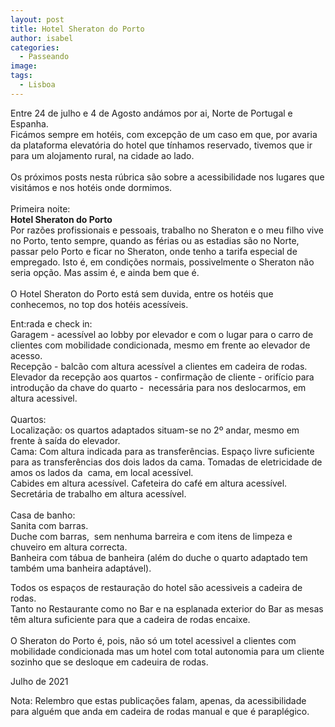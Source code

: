 ```yaml
---
layout: post
title: Hotel Sheraton do Porto
author: isabel
categories:
  - Passeando
image:
tags:
  - Lisboa
---
```

Entre 24 de julho e 4 de Agosto and&aacute;mos por ai, Norte de Portugal e Espanha.<br>Fic&aacute;mos sempre em hotéis, com excep&ccedil;&atilde;o de um caso em que, por avaria da plataforma elevat&oacute;ria do hotel que t&iacute;nhamos reservado, tivemos que ir para um alojamento rural, na cidade ao lado.<br><br>Os pr&oacute;ximos posts nesta r&uacute;brica s&atilde;o sobre a acessibilidade nos lugares que visit&aacute;mos e nos hotéis onde dormimos.<br><br>Primeira noite:<br>**Hotel Sheraton do Porto**<br>Por raz&otilde;es profissionais e pessoais, trabalho no Sheraton e o meu filho vive no Porto, tento sempre, quando as férias ou as estadias s&atilde;o no Norte, passar pelo Porto e ficar no Sheraton, onde tenho a tarifa especial de empregado. Isto é, em condi&ccedil;&otilde;es normais, possivelmente o Sheraton n&atilde;o seria op&ccedil;&atilde;o. Mas assim é, e ainda bem que é.<br><br>O Hotel Sheraton do Porto est&aacute; sem duvida, entre os hotéis que conhecemos, no top dos hotéis acess&iacute;veis.

Ent:rada e check in:<br>Garagem - acess&iacute;vel ao lobby por elevador e com o lugar para o carro de clientes com mobilidade condicionada, mesmo em frente ao elevador de acesso.<br>Recep&ccedil;&atilde;o - balc&atilde;o com altura acess&iacute;vel a clientes em cadeira de rodas.<br>Elevador da recep&ccedil;&atilde;o aos quartos - confirma&ccedil;&atilde;o de cliente - orif&iacute;cio para introdu&ccedil;&atilde;o da chave do quarto -&nbsp; necess&aacute;ria para nos deslocarmos, em altura acessivel.<br><br>Quartos:<br>Localiza&ccedil;&atilde;o: os quartos adaptados situam-se no 2&ordm; andar, mesmo em frente &agrave; sa&iacute;da do elevador.<br>Cama: Com altura indicada para as transfer&ecirc;ncias. Espa&ccedil;o livre suficiente para as transfer&ecirc;ncias dos dois lados da cama. Tomadas de eletricidade de amos os lados da&nbsp; cama, em local acess&iacute;vel.<br>Cabides em altura acess&iacute;vel. Cafeteira do café em altura acess&iacute;vel. Secret&aacute;ria de trabalho em altura acess&iacute;vel.<br><br>Casa de banho:<br>Sanita com barras.<br>Duche com barras,&nbsp; sem nenhuma barreira e com itens de limpeza e chuveiro em altura correcta.<br>Banheira com t&aacute;bua de banheira (além do duche o quarto adaptado tem também uma banheira adapt&aacute;vel).

Todos os espa&ccedil;os de restaura&ccedil;&atilde;o do hotel s&atilde;o acessiveis a cadeira de rodas.<br>Tanto no Restaurante como no Bar e na esplanada exterior do Bar as mesas t&ecirc;m altura suficiente para que a cadeira de rodas encaixe.<br><br>O Sheraton do Porto é, pois, n&atilde;o s&oacute; um totel acessivel a clientes com mobilidade condicionada mas um hotel com total autonomia para um cliente sozinho que se desloque em cadeuira de rodas.

Julho de 2021

Nota: Relembro que estas publica&ccedil;&otilde;es falam, apenas, da acessibilidade para alguém que anda em cadeira de rodas manual e que é paraplégico.<br>&nbsp;

<br><br>&nbsp;

&nbsp;

